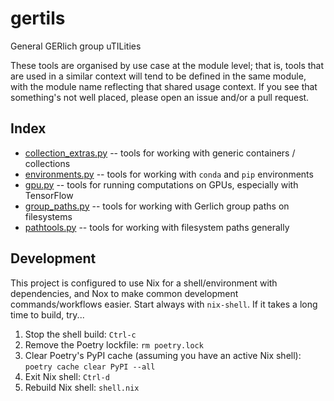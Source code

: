 # gertils
General GERlich group uTILities

These tools are organised by use case at the module level; that is, tools that are used in a similar context will tend to be defined in the same module, with the module name reflecting that shared usage context. If you see that something's not well placed, please open an issue and/or a pull request.

## Index
- [collection_extras.py](collection_extras.py) -- tools for working with generic containers / collections
- [environments.py](./gertils/environments.py) -- tools for working with `conda` and `pip` environments
- [gpu.py](./gertils/gpu.py) -- tools for running computations on GPUs, especially with TensorFlow
- [group_paths.py](./gertils/group_paths.py) -- tools for working with Gerlich group paths on filesystems
- [pathtools.py](./gertils/pathtools.py) -- tools for working with filesystem paths generally

## Development
This project is configured to use Nix for a shell/environment with dependencies, and Nox to make common development commands/workflows easier. Start always with `nix-shell`. If it takes a long time to build, try...
1. Stop the shell build: `Ctrl-c`
1. Remove the Poetry lockfile: `rm poetry.lock`
1. Clear Poetry's PyPI cache (assuming you have an active Nix shell): `poetry cache clear PyPI --all`
1. Exit Nix shell: `Ctrl-d`
1. Rebuild Nix shell: `shell.nix`

